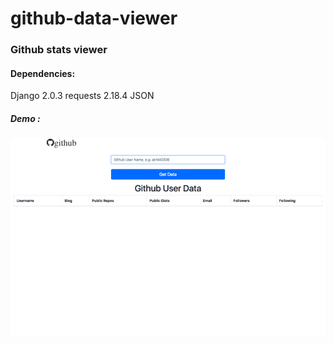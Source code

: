 # github-data-viewer
### Github stats viewer 

#### Dependencies: 
Django 2.0.3
requests 2.18.4
JSON

##### Demo : 
![gif](static/test.gif)
